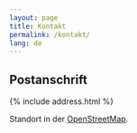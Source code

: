 ```yaml
---
layout: page
title: Kontakt
permalink: /kontakt/
lang: de
---
```


## Postanschrift

{% include address.html %}

Standort in der [OpenStreetMap](https://www.openstreetmap.org/node/670854444).
